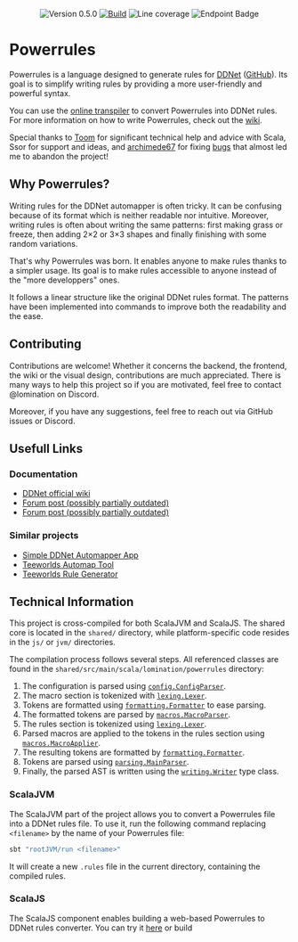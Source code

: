 <div align="center">

![Version 0.5.0](https://img.shields.io/badge/version-0.5.0-blue)
[![Build](https://img.shields.io/github/actions/workflow/status/lomination/Powerrules/.github/workflows/build.yaml?branch=main)](https://github.com/lomination/Powerrules/actions/workflows/build.yaml)
![Line coverage](https://img.shields.io/endpoint?url=https%3A%2F%2Fgist.githubusercontent.com%2Flomination%2F6d46d5386c81a9b73454731cbb5cc358%2Fraw%2Fc45ff3d9aa4a16e4907cd7757136905f92134803%2Fpowerrules-line-coverage-badge.json)
![Endpoint Badge](https://img.shields.io/endpoint?url=https%3A%2F%2Fgist.githubusercontent.com%2Flomination%2F07f82f2d3ab43091376eb29126e2839c%2Fraw%2F2c91db9eab6fe45b5c7bec113c4ac2d7d8a29e95%2Fpowerrules-branch-coverage-badge.json)

</div>

# Powerrules

Powerrules is a language designed to generate rules for [DDNet](https://ddnet.org) ([GitHub](https://github.com/ddnet/ddnet)). Its goal is to simplify writing rules by providing a more user-friendly and powerful syntax.

You can use the [online transpiler](https://lomination.github.io/Powerrules/) to convert Powerrules into DDNet rules. For more information on how to write Powerrules, check out the [wiki](https://github.com/lomination/Powerrules/wiki).

Special thanks to [Toom](https://github.com/To-om) for significant technical help and advice with Scala, Ssor for support and ideas, and [archimede67](https://github.com/archimede67) for fixing [bugs](https://github.com/ddnet/ddnet/issues/8134) that almost led me to abandon the project!

## Why Powerrules?

Writing rules for the DDNet automapper is often tricky. It can be confusing because of its format which is neither readable nor intuitive. Moreover, writing rules is often about writing the same patterns: first making grass or freeze, then adding 2×2 or 3×3 shapes and finally finishing with some random variations.

That's why Powerrules was born. It enables anyone to make rules thanks to a simpler usage. Its goal is to make rules accessible to anyone instead of the "more developpers" ones.

It follows a linear structure like the original DDNet rules format. The patterns have been implemented into commands to improve both the readability and the ease.

## Contributing

Contributions are welcome! Whether it concerns the backend, the frontend, the wiki or the visual design, contributions are much appreciated. There is many ways to help this project so if you are motivated, feel free to contact @lomination on Discord.

Moreover, if you have any suggestions, feel free to reach out via GitHub issues or Discord.

## Usefull Links

### Documentation

- [DDNet official wiki](https://wiki.ddnet.org/wiki/Automapper)
- [Forum post (possibly partially outdated)](https://forum.ddnet.org/viewtopic.php?t=2428)
- [Forum post (possibly partially outdated)](https://www.teeworlds.com/forum/viewtopic.php?pid=92492)

### Similar projects

- [Simple DDNet Automapper App](https://github.com/AssassinTee/SimpleDDNetAutomapper)
- [Teeworlds Automap Tool](https://github.com/ZonsaC/Teeworlds-Automapper)
- [Teeworlds Rule Generator](https://github.com/tw-tooling/tw-rule-generator)

## Technical Information

This project is cross-compiled for both ScalaJVM and ScalaJS. The shared core is located in the `shared/` directory, while platform-specific code resides in the `js/` or `jvm/` directories.

The compilation process follows several steps. All referenced classes are found in the `shared/src/main/scala/lomination/powerrules` directory:
1. The configuration is parsed using [`config.ConfigParser`](https://github.com/lomination/Powerrules/blob/main/shared/src/main/scala/lomination/powerrules/config/ConfigParser.scala).
2. The macro section is tokenized with [`lexing.Lexer`](https://github.com/lomination/Powerrules/blob/main/shared/src/main/scala/lomination/powerrules/lexing/Lexer.scala).
3. Tokens are formatted using [`formatting.Formatter`](https://github.com/lomination/Powerrules/blob/main/shared/src/main/scala/lomination/powerrules/formatting/Formatter.scala) to ease parsing.
4. The formatted tokens are parsed by [`macros.MacroParser`](https://github.com/lomination/Powerrules/blob/main/shared/src/main/scala/lomination/powerrules/macros/MacroParser.scala).
5. The rules section is tokenized using [`lexing.Lexer`](https://github.com/lomination/Powerrules/blob/main/shared/src/main/scala/lomination/powerrules/lexing/Lexer.scala).
6. Parsed macros are applied to the tokens in the rules section using [`macros.MacroApplier`](https://github.com/lomination/Powerrules/blob/main/shared/src/main/scala/lomination/powerrules/macros/MacroApplier.scala).
7. The resulting tokens are formatted by [`formatting.Formatter`](https://github.com/lomination/Powerrules/blob/main/shared/src/main/scala/lomination/powerrules/formatting/Formatter.scala).
8. Tokens are parsed using [`parsing.MainParser`](https://github.com/lomination/Powerrules/blob/main/shared/src/main/scala/lomination/powerrules/parsing/MainParser.scala).
9. Finally, the parsed AST is written using the [`writing.Writer`](https://github.com/lomination/Powerrules/blob/main/shared/src/main/scala/lomination/powerrules/writing/Writer.scala) type class.

### ScalaJVM

The ScalaJVM part of the project allows you to convert a Powerrules file into a DDNet rules file. To use it, run the following command replacing `<filename>` by the name of your Powerrules file:

```bash
sbt "rootJVM/run <filename>"
```

It will create a new `.rules` file in the current directory, containing the compiled rules.

### ScalaJS

The ScalaJS component enables building a web-based Powerrules to DDNet rules converter. You can try it [here](https://lomination.github.io/Powerrules/) or build